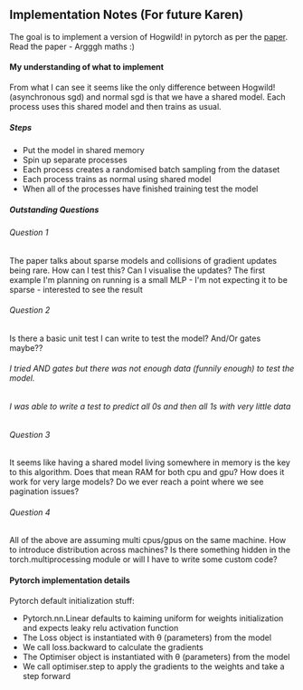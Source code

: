  Implementation Notes (For future Karen)
---

The goal is to implement a version of Hogwild! in pytorch as per the [paper](https://people.eecs.berkeley.edu/~brecht/papers/hogwildTR.pdf).
Read the paper - Argggh maths :) 


#### My understanding of what to  implement

From what I can see it seems like the only difference between Hogwild! (asynchronous sgd) and normal sgd is that we have a shared model. Each process uses this shared model and then trains as usual.
##### Steps
- Put the model in shared memory 
- Spin up separate processes 
- Each process creates a randomised batch sampling from the dataset
- Each process trains as normal using shared model
- When all of the processes have finished training test the model

##### Outstanding Questions
###### Question 1
The paper talks about sparse models and collisions of gradient updates being rare. How can I test this? Can I visualise the updates?
The first example I'm planning on running is a small MLP - I'm not expecting it to be sparse - interested to see the result


###### Question 2
Is there a basic unit test I can write to test the model? And/Or gates maybe??
###### I tried AND gates but there was not enough data (funnily enough) to test the model. <br>
###### I was able to write a test to predict all 0s and then all 1s with very little data



###### Question 3
It seems like having a shared model living somewhere in memory is the key to  this algorithm.
Does that mean RAM for both cpu and gpu?
How does it work for very large models? Do we ever reach a point where we see pagination issues?

###### Question 4
All of the above are assuming multi cpus/gpus on the same machine. How to introduce distribution across machines? Is there something hidden in the torch.multiprocessing module or will I have to write some custom code?

#### Pytorch implementation details

Pytorch default initialization stuff:

- Pytorch.nn.Linear defaults to kaiming uniform for weights initialization and expects leaky relu activation function
- The Loss object is instantiated with θ (parameters) from the model
- We call loss.backward to calculate the gradients
- The Optimiser object is instantiated with θ (parameters) from the model
- We call optimiser.step to apply the gradients to the weights and take a step forward
